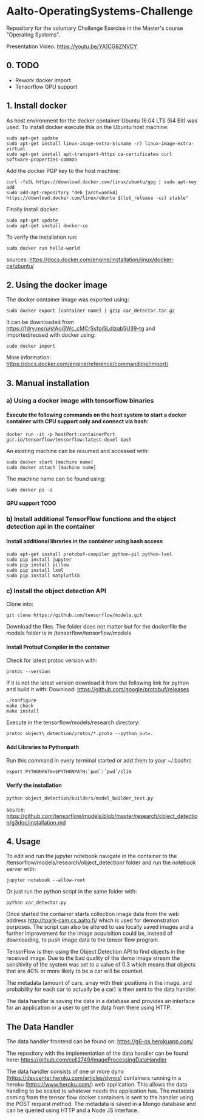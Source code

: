 # Aalto-OperatingSystems-Challenge

Repository for the voluntary Challenge Exercise in the Master's course "Operating Systems".

Presentation Video: https://youtu.be/YA1CG8ZNVCY

## 0. TODO
- Rework docker import
- Tensorflow GPU support


## 1. Install docker

As host environment for the docker container Ubuntu 16.04 LTS (64 Bit) was used. To install docker execute this on the Ubuntu host machine:
```shell
sudo apt-get update
sudo apt-get install linux-image-extra-$(uname -r) linux-image-extra-virtual
sudo apt-get install apt-transport-https ca-certificates curl software-properties-common
```
Add the docker PGP key to the host machine:
```shell
curl -fsSL https://download.docker.com/linux/ubuntu/gpg | sudo apt-key add
sudo add-apt-repository "deb [arch=amd64] https://download.docker.com/linux/ubuntu $(lsb_release -cs) stable"
```
Finally install docker:
```shell
sudo apt-get update
sudo apt-get install docker-ce
```
To verify the installation run:
```shell
sudo docker run hello-world
```
sources: https://docs.docker.com/engine/installation/linux/docker-ce/ubuntu/


## 2. Using the docker image
The docker container image was exported using:
```shell
sudo docker export [container name] | gzip car_detector.tar.gz
```
It can be downloaded from https://1drv.ms/u/s!Aoi3Wc_cMCrSsfpj5Ldlzqb5U39-tg and imported/reused with docker using:
```shell
sudo docker import
```

More information: https://docs.docker.com/engine/reference/commandline/import/

## 3. Manual installation
### a) Using a docker image with tensorflow binaries
#### Execute the following commands on the host system to start a docker container with CPU support only and connect via bash:
```shell
docker run -it -p hostPort:containerPort gcr.io/tensorflow/tensorflow:latest-devel bash
```
An existing machine can be resumed and accessed with:
```shell
sudo docker start [machine name]
sudo docker attach [machine name]
```
The machine name can be found using:
```shell
sudo docker ps -a
```
#### GPU support TODO


### b) Install additional TensorFlow functions and the object detection api in the container

#### Install additional libraries in the container using bash access
```shell
sudo apt-get install protobuf-compiler python-pil python-lxml
sudo pip install jupyter
sudo pip install pillow
sudo pip install lxml
sudo pip install matplotlib
```

### c) Install the object detection API

Clone into: 
```shell
git clone https://github.com/tensorflow/models.git
```
Download the files. The folder does not matter but for the dockerfile the models folder is in /tensorflow/tensorflow/models

#### Install Protbuf Compiler in the container
Check for latest protoc version with:
```shell
protoc --version
```
If it is not the latest version download it from the following link for python and build it with:
Download: https://github.com/google/protobuf/releases
```shell
./configure
make check
make install
```
Execute in the tensorflow/models/research directory:
```shell
protoc object\_detection/protos/*.proto --python_out=.
```
#### Add Libraries to Pythonpath
Run this command in every terminal started or add them to your ~/.bashrc
```shell
export PYTHONPATH=$PYTHONPATH:`pwd`:`pwd`/slim
```
#### Verify the installation
```shell
python object_detection/builders/model_builder_test.py
```
source: https://github.com/tensorflow/models/blob/master/research/object_detection/g3doc/installation.md

## 4. Usage
To edit and run the jupyter notebook navigate in the container to the /tensorflow/models/research/object_detection/ folder and run the notebook server with:
```shell
jupyter notebook --allow-root
```
Or just run the python script in the same folder with:
```shell
python car_detector.py
```

Once started the container starts collection image data from the web address http://tpark-cam.cs.aalto.fi/ which is used for demonstration purposes. The script can also be altered to use locally saved images and a further improvement for the image acquisition could be, instead of downloading, to push image data to the tensor flow program.

TensorFlow is then using the Object Detection API to find objects in the received image. Due to the bad quality of the demo image stream the sensitivity of the system was set to a value of 0.3 which means that objects that are 40% or more likely to be a car will be counted.

The metadata (amount of cars, array with their positions in the image, and probability for each car to actually be a car) is then sent to the data handler.

The data handler is saving the data in a database and provides an interface for an application or a user to get the data from there using HTTP.

## The Data Handler

The data handler frontend can be found on: https://g6-os.herokuapp.com/

The repository with the implementation of the data handler can be found here: https://github.com/cell2749/ImageProcessingDataHandler

The data handler consists of one or more dyno (https://devcenter.heroku.com/articles/dynos) containers running in a heroku (https://www.heroku.com/) web application. This allows the data handling to be scaled to whatever needs the application has.
The metadata coming from the tensor flow docker containers is sent to the handler using the POST request method. The metadata is saved in a Mongo database and can be queried using HTTP and a Node JS interface.








